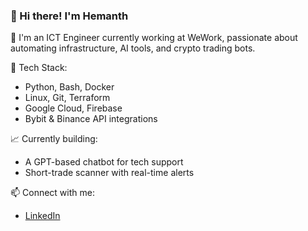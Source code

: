 ### 👋 Hi there! I'm Hemanth

🚀 I'm an ICT Engineer currently working at WeWork, passionate about automating infrastructure, AI tools, and crypto trading bots.

🔧 Tech Stack:
- Python, Bash, Docker
- Linux, Git, Terraform
- Google Cloud, Firebase
- Bybit & Binance API integrations

📈 Currently building: 
- A GPT-based chatbot for tech support
- Short-trade scanner with real-time alerts

📫 Connect with me:
- [LinkedIn](https://www.linkedin.com/in/k-m-hemanth-chowdary-a6a63a257/)
